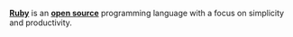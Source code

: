 [**Ruby**](https://www.ruby-lang.org/) is an [**open source**](https://git.ruby-lang.org/ruby.git) programming language with a focus on simplicity and productivity.
